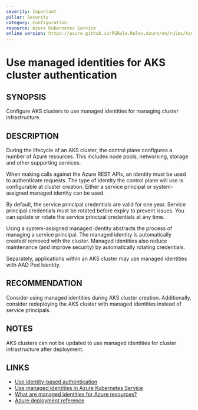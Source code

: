 ```yaml
---
severity: Important
pillar: Security
category: Configuration
resource: Azure Kubernetes Service
online version: https://azure.github.io/PSRule.Rules.Azure/en/rules/Azure.AKS.ManagedIdentity/
---
```


# Use managed identities for AKS cluster authentication

## SYNOPSIS

Configure AKS clusters to use managed identities for managing cluster infrastructure.

## DESCRIPTION

During the lifecycle of an AKS cluster, the control plane configures a number of Azure resources.
This includes node pools, networking, storage and other supporting services.

When making calls against the Azure REST APIs, an identity must be used to authenticate requests.
The type of identity the control plane will use is configurable at cluster creation.
Either a service principal or system-assigned managed identity can be used.

By default, the service principal credentials are valid for one year.
Service principal credentials must be rotated before expiry to prevent issues.
You can update or rotate the service principal credentials at any time.

Using a system-assigned managed identity abstracts the process of managing a service principal.
The managed identity is automatically created/ removed with the cluster.
Managed identities also reduce maintenance (and improve security) by automatically rotating credentials.

Separately, applications within an AKS cluster may use managed identities with AAD Pod Identity.

## RECOMMENDATION

Consider using managed identities during AKS cluster creation.
Additionally, consider redeploying the AKS cluster with managed identities instead of service principals.

## NOTES

AKS clusters can not be updated to use managed identities for cluster infrastructure after deployment.

## LINKS

- [Use identity-based authentication](https://learn.microsoft.com/azure/architecture/framework/security/design-identity-authentication#use-identity-based-authentication)
- [Use managed identities in Azure Kubernetes Service](https://docs.microsoft.com/azure/aks/use-managed-identity)
- [What are managed identities for Azure resources?](https://docs.microsoft.com/azure/active-directory/managed-identities-azure-resources/overview)
- [Azure deployment reference](https://docs.microsoft.com/azure/templates/microsoft.containerservice/managedclusters)
